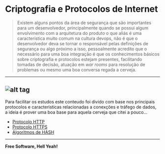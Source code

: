 # Criptografia e Protocolos de Internet

> Existem alguns pontos da área de segurança que são importantes para um desenvolvedor, principalmente quando se possui algum envolvimento com a arquitetura do produto o que aliás é uma caracteristica muito comum na cultura devops, não é que o desenvolvedor deva se tornar o responsável pelas definições de segurança ou algo próximo a isso, pessoalmente acredito que o necessário para uma boa integração é que os conhecimentos básicos sobre criptografia e protocolos estejam presentes, facilitando tomadas de decisão, atuação em _war rooms_ para resolução de problemas ou mesmo uma boa conversa regada a cerveja.

---
![alt tag](https://github.com/fiapsistemaslinux/apostila/raw/master/images/8vr5clu.jpg)
---

Para facilitar os estudos este conteudo foi divido com base nos principais protocolos e caracteristicas relacionadas a conexções e tráfego de dados, a ideia é prover uma boa base para aquela cerveja que citei a pouco...

* [Protocolo HTTP](https://github.com/fiapsistemaslinux/apostila/tree/master/content/Criptografia/2.4.1protocoloHTTP.md)
* [Protocolo HTTPS](https://github.com/fiapsistemaslinux/apostila/tree/master/content/Criptografia/2.4.2protocoloHTTPS.md)
* [Algoritmos de HASH](https://github.com/fiapsistemaslinux/apostila/tree/master/content/Criptografia/2.4.3algoritmodeHash.md)

---

**Free Software, Hell Yeah!**
